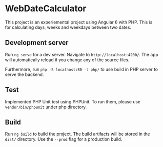 # WebDateCalculator

This project is an experiemental project using Angular 6 with PHP. This is for calculating days, weeks and weekdays between two dates.

## Development server

Run `ng serve` for a dev server. Navigate to `http://localhost:4200/`. The app will automatically reload if you change any of the source files.

Furthermore, run `php -S localhost:80 -t php/` to use build in PHP server to serve the backend.

## Test

Implemented PHP Unit test using PHPUnit. To run them, please use `vendor/bin/phpunit` under php directory.


## Build

Run `ng build` to build the project. The build artifacts will be stored in the `dist/` directory. Use the `--prod` flag for a production build.
